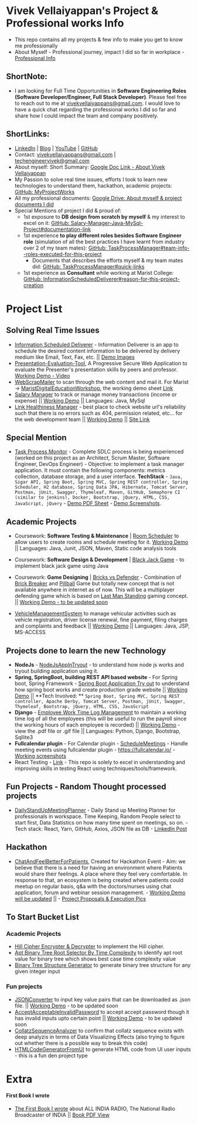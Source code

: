 # Vivek Vellaiyappan's Project & Professional works Info
- This repo contains all my projects & few info to make you get to know me professionally
- About Myself - Professional journey, impact I did so far in workplace - [Professional Info](https://drive.google.com/drive/folders/1s1IHkruSWpSbjYdyyrATwmkLM38ago79)

## ShortNote:
- I am looking for Full Time Opportunities in **Software Engineering Roles (Software Developer/Engineer, Full Stack Developer)**. Please feel free to reach out to me at vivekvellaiyappans@gmail.com. I would love to have a quick chat regarding the professional works I did so far and share how I could impact the team and company positively.

## ShortLinks:
- [LinkedIn](http://linkedin.com/in/vivekvellaiyappans/) | [Blog](http://vivekvells.blogspot.com/) | [YouTube](https://www.youtube.com/channel/UClZOc7ylq8ay9tnkuaa1f0A) | [GitHub](https://github.com/vivekVells/)
- Contact: vivekvellaiyappans@gmail.com | techengineervivek@gmail.com 
- About myself: Short Summary: [Google Doc Link - About Vivek Vellaiyappan](https://drive.google.com/open?id=1F0jO5KnpU_qA4ZTlKOQfNjMUN-bQWqAUKIYld3Gdt2s)
- My Passion to solve real time issues, efforts I took to learn new technologies to understand them, hackathon, academic projects: [GitHub: MyProjectWorks](https://github.com/vivekVells/VivekVellaiyappanProjectWorks)
- All my professional documents: [Google Drive: About myself & project documents I did](https://drive.google.com/open?id=1s1IHkruSWpSbjYdyyrATwmkLM38ago79)
- Special Mentions of project I did & proud of:
  - 1st exposure to **DB design from scratch by myself** & my interest to excel on it: [GitHub: Salary-Manager-Java-MySql-Project#documentation-link](https://github.com/vivekVells/Salary-Manager-Java-MySql-Project#documentation-link)
  - 1st experience **to play different roles besides Software Engineer role** (simulation of all the best practices I have learnt from industry over 2 of my team mates): [GitHub: TaskProcessManager#team-info--roles-executed-for-this-project](https://github.com/vivekVells/TaskProcessManager#team-info--roles-executed-for-this-project)
     - Documents that describes the efforts myself & my team mates did: [GitHub: TaskProcessManager#quick-links](https://github.com/vivekVells/TaskProcessManager#quick-links)
  - 1st experience as **Consultant** while working at Marist College: [GitHub: InformationScheduledDeliverer#reason-for-this-project-creation](https://github.com/vivekVells/InformationScheduledDeliverer#reason-for-this-project-creation)

# Project List

## Solving Real Time Issues
- [Information Scheduled Deliverer](https://github.com/vivekVells/InformationScheduledDeliverer) - Information Deliverer is an app to schedule the desired content information to be delivered by delivery medium like Email, Text, Fax, etc. || [Demo Images](https://github.com/vivekVells/InformationScheduledDeliverer#app-previews)
- [Presentation-Evaluation-Tool](https://github.com/vivekVells/Presentation-Evaluation-Tool), A Progressive Secure Web Application to evaluate the Presenter's presentation skills by peers and professor. [Working Demo - Video](https://drive.google.com/open?id=13AzwiiyqGelA-GXrr3fCDm-0DwkWvvty)
- [WebScrapMailer](https://github.com/vivekVells/WebScrapMailer) to scan through the web content and mail it. For Marist -> [MaristDigitalEducationWorkshop](https://github.com/vivekVells/WebScrapMailer/tree/master/MaristDigitalEducationWorkshop), the working demo sheet [Link](https://github.com/vivekVells/WebScrapMailer/tree/master/MaristDigitalEducationWorkshop#app-working-functionality-previews)
- [Salary Manager](https://github.com/vivekVells/Salary-Manager-Java-MySql-Project) to track or manage money transactions (income or expense) || [Working Demo](https://youtu.be/JTzFz7wpwvk) || Languages: Java, MySql
- [Link Healthiness Manager](https://github.com/vivekVells/LinkHealthinessMgr) - best place to check website url's reliability such that there is no errors such as 404, permission related, etc... for the web development team || [Working Demo](https://github.com/vivekVells/LinkHealthinessMgr#project-working-demo) || [Site Link](http://vivekvells.pythonanywhere.com/)

## Special Mention
- [Task Process Monitor](https://github.com/vivekVells/TaskProcessManager) - Complete SDLC process is being experienced (worked on this project as an Architect, Scrum Master, Software Engineer, DevOps Engineer) - Objective: to implement a task manager application.  It must contain the following components: metrics collection, database storage, and a user interface. **TechStack** - ```Java, Sigar API, Spring Boot, Spring MVC, Spring REST controller, Spring Scheduler, H2 database, Spring Data JPA, Hibernate, Tomcat Server, Postman, jUnit, Swagger, Thymeleaf, Maven, GitHub, Semaphore CI (similar to jenkins), Docker, Bootstrap, jQuery, HTML, CSS, JavaScript, jQuery``` - [Demo PDF Sheet](https://drive.google.com/open?id=1-Q7_c6f8cjn-SFLiUFJT4uNpP5ndBizl) - [Demo Screenshots](https://github.com/vivekVells/TaskProcessManager/tree/master/demo-review/version2/Screenshots).

## Academic Projects
- Coursework: **Software Testing & Maintenance** | [Room Scheduler](https://github.com/vivekVells/MSCS721-roomScheduler) to allow users to create rooms and schedule meeting for it. [Working Demo](https://youtu.be/SZC_XPcPJgY) || Languages: Java, Junit, JSON, Maven, Static code analysis tools
- Coursework: **Software Design & Development** | [Black Jack Game](https://github.com/vivekVells/BlackJackGame) - to implement black jack game using Java
- Coursework: **Game Designing** | [Bricks vs Defender](https://github.com/vivekVells/GameDesignProgramming/tree/master/GamesDesigned/BricksVsDefender) - Combination of [Brick Breaker](https://en.wikipedia.org/wiki/Brick_Breaker) and [Pillball](https://en.wikipedia.org/wiki/Pinball) Game but totally new concept that is not available anywhere in internet as of now. This will be a multiplayer defending game which is based on [Last Man Standing](https://en.wikipedia.org/wiki/Last_man_standing_(gaming)) gaming concept. || [Working Demo - to be updated soon](https://github.com/vivekVells/GameDesignProgramming#working-functionality)

- [VehicleManagementSystem](https://github.com/vivekVells/VehicleManagementSystem) to manage vehicular activities such as vehicle registration, driver license renewal, fine payment, filing charges and complaints and feedback || [Working Demo](https://github.com/vivekVells/VehicleManagementSystem/tree/master/demo) || Languages: Java, JSP, MS-ACCESS


## Projects done to learn the new Technology
- **NodeJs** - [NodeJsApplnTryout](https://github.com/vivekVells/NodeJsApplnTryout) - to understand how node js works and tryout building application using it.
- **Spring, SpringBoot, building REST API based website** - For Spring boot, Spring Framework - [Spring Boot Application Try out](https://github.com/vivekVells/SpringBootApplnTryout) to understand how spring boot works and create production grade website || [Working Demo](https://github.com/vivekVells/SpringBootApplnTryout/tree/master/Demo) || **Tech Involved: ** ```Spring Boot, Spring MVC, Spring REST controller, Apache Derby, Tomcat Server, Postman, jUnit, Swagger, Thymeleaf, Bootstrap, jQuery, HTML, CSS, JavaScript```
- **Django** - [Employee Work Time Log Management](https://github.com/vivekVells/EmployeeWorkTimeLogManagement) to maintain a working time log of all the employees (this will be useful to run the payroll since the working hours of each employee is recorded) || [Working Demo](https://github.com/vivekVells/EmployeeWorkTimeLogManagement/tree/master/demo) - view the .pdf file or .gif file || Languages: Python, Django, Bootstrap, Sqllite3
- **Fullcalendar plugin** - For Calendar plugin - [ScheduleMeetings](https://github.com/vivekVells/ScheduleMeetings) - Handle meeting events using fullcalendar plugin - https://fullcalendar.io/ - [Working screenshots](https://github.com/vivekVells/ScheduleMeetings/tree/master/demo)
- React Testing - [Link](https://github.com/vivekVells/ReactTesting) - This repo is solely to excel in understanding and improving skills in testing React using techniques/tools/framework.

## Fun Projects - Random Thought processed projects
- [DailyStandUpMeetingPlanner](https://github.com/vivekVells/DailyStandUpMeetingPlanner) - Daily Stand up Meeting Planner for professionals in workspace. Time Keeping, Random People select to start first, Data Statistics on how many time spent on meetings, so on. - Tech stack: React, Yarn, GitHub, Axios, JSON file as DB - [LinkedIn Post](https://www.linkedin.com/feed/update/urn:li:activity:6534724589958770688/)

## Hackathon
- [ChatAndFeelBetterForPatients](https://github.com/vivekVells/ChatAndFeelBetterForPatients), Created for Hackathon Event - Aim: we believe that there is a need for having an environment where Patients would share their feelings. A place where they feel very comfortable. In response to that, an ecosystem is being created where patients could meetup on regular basis, q&a with the doctors/nurses using chat application, forum and webinar session management. - [Working Demo will be updated]() || - [Project Proposals & Execution Pics](https://github.com/vivekVells/ChatAndFeelBetterForPatients#team-members)

## To Start Bucket List

### Academic Projects
- [Hill Cipher Encrypter & Decrypter](https://github.com/vivekVells/HillCipherEncyptDecrypter) to implement the Hill cipher. 
- [Apt Binary Tree Root Selector By Time Complexity](https://github.com/vivekVells/AptBinaryTreeRootSelectByTimeComplexity) to identify apt root value for binary tree which shows best case time complexity value 
- [Binary Tree Structure Generator](https://github.com/vivekVells/BinaryTreeStructureGenerator) to generate binary tree structure for any given integer input

### Fun projects
- [JSONConverter](https://github.com/vivekVells/JSONConverter) to input key value pairs that can be downloaded as .json file. || [Working Demo]() - to be updated soon
- [AcceptAcceptableInvalidPassword](https://github.com/vivekVells/AcceptAcceptableInvalidPassword) to accept accept password though it has invalid inputs upto certain point || [Working Demo]() - to be updated soon
- [CollatzSequenceAnalyzer](https://github.com/vivekVells/CollatzSequenceAnalyzer) to confirm that collatz sequence exists with deep analyzis in terms of Data Visualizing Effects (also trying to figure out whether there is a possible way to break this code)
- [HTMLCodeGeneratorFromUI](https://github.com/vivekVells/HTMLCodeGeneratorFromUI) to generate HTML code from UI user inputs - this is a fun den project type

# Extra
#### First Book I wrote
- [The First Book I wrote](http://vivekvells.blogspot.com/2018/01/a-view-over-all-india-radio-short.html) about ALL INDIA RADIO, The National Radio Broadcaster of INDIA || [Book PDF View](https://drive.google.com/file/d/0By7sRjzDcksBWWYxb21zejYtLWc/view)

